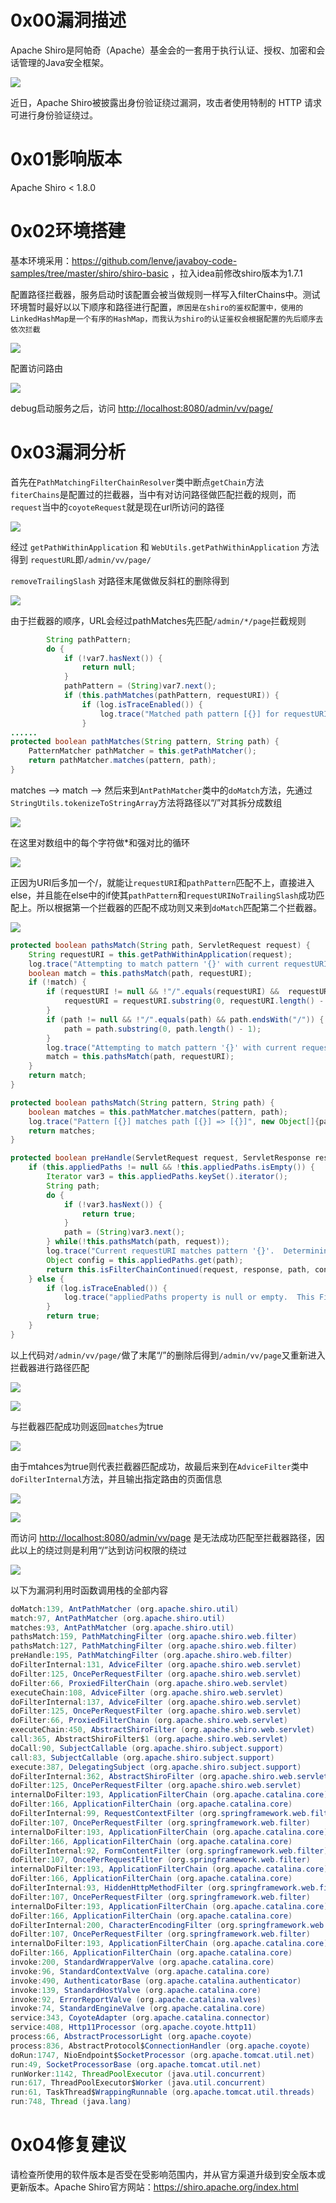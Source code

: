 0x00漏洞描述
========

Apache Shiro是阿帕奇（Apache）基金会的一套用于执行认证、授权、加密和会话管理的Java安全框架。

![](https://shs3.b.qianxin.com/attack_forum/2021/12/attach-e56491520eabbe410af6e4405ba964c7344491e8.jpg)

近日，Apache Shiro被披露出身份验证绕过漏洞，攻击者使用特制的 HTTP 请求可进行身份验证绕过。

0x01影响版本
========

Apache Shiro &lt; 1.8.0

0x02环境搭建
========

基本环境采用：<https://github.com/lenve/javaboy-code-samples/tree/master/shiro/shiro-basic> ，拉入idea前修改shiro版本为1.7.1

配置路径拦截器，服务启动时该配置会被当做规则一样写入filterChains中。测试环境暂时最好以以下顺序和路径进行配置，`原因是在shiro的鉴权配置中，使用的LinkedHashMap是一个有序的HashMap，而我认为shiro的认证鉴权会根据配置的先后顺序去依次拦截`

[![](https://shs3.b.qianxin.com/attack_forum/2021/10/attach-05f948e60b1d3cf1a919c6f52ad0e89fa3b3c792.png)](https://shs3.b.qianxin.com/attack_forum/2021/10/attach-05f948e60b1d3cf1a919c6f52ad0e89fa3b3c792.png)

配置访问路由

[![](https://shs3.b.qianxin.com/attack_forum/2021/10/attach-42bb6343ae83b50a2e5c6ce6ff6660f86b0650ce.png)](https://shs3.b.qianxin.com/attack_forum/2021/10/attach-42bb6343ae83b50a2e5c6ce6ff6660f86b0650ce.png)

debug启动服务之后，访问 <http://localhost:8080/admin/vv/page/>

0x03漏洞分析
========

首先在`PathMatchingFilterChainResolver`类中断点`getChain`方法  
`fiterChains`是配置过的拦截器，当中有对访问路径做匹配拦截的规则，而`request`当中的`coyoteRequest`就是现在url所访问的路径

[![](https://shs3.b.qianxin.com/attack_forum/2021/10/attach-94424156a1dc6243daa7e1e3e6c5dcf68c65ec68.png)](https://shs3.b.qianxin.com/attack_forum/2021/10/attach-94424156a1dc6243daa7e1e3e6c5dcf68c65ec68.png)

经过 `getPathWithinApplication` 和 `WebUtils.getPathWithinApplication` 方法得到 `requestURL`即`/admin/vv/page/`

`removeTrailingSlash` 对路径末尾做做反斜杠的删除得到

[![](https://shs3.b.qianxin.com/attack_forum/2021/10/attach-78b1d0918da64bee6328a7a5af9901eb810d623c.png)](https://shs3.b.qianxin.com/attack_forum/2021/10/attach-78b1d0918da64bee6328a7a5af9901eb810d623c.png)

由于拦截器的顺序，URL会经过pathMatches先匹配`/admin/*/page`拦截规则

```java
        String pathPattern;
        do {
            if (!var7.hasNext()) {
                return null;
            }
            pathPattern = (String)var7.next();
            if (this.pathMatches(pathPattern, requestURI)) {
                if (log.isTraceEnabled()) {
                    log.trace("Matched path pattern [{}] for requestURI [{}].   Utilizing corresponding filter chain...", pathPattern,  Encode.forHtml(requestURI));
                }
......
protected boolean pathMatches(String pattern, String path) {
    PatternMatcher pathMatcher = this.getPathMatcher();
    return pathMatcher.matches(pattern, path);
}
```

matches --&gt; match --&gt; 然后来到`AntPathMatcher`类中的`doMatch`方法，先通过`StringUtils.tokenizeToStringArray`方法将路径以“/”对其拆分成数组

[![](https://shs3.b.qianxin.com/attack_forum/2021/10/attach-178de63d85ed2740f4bb4ec0f06f8645a7b5d559.png)](https://shs3.b.qianxin.com/attack_forum/2021/10/attach-178de63d85ed2740f4bb4ec0f06f8645a7b5d559.png)

在这里对数组中的每个字符做\*和强对比的循环

[![](https://shs3.b.qianxin.com/attack_forum/2021/10/attach-935c63f171cde6d525eb5003e369de58254e9af1.png)](https://shs3.b.qianxin.com/attack_forum/2021/10/attach-935c63f171cde6d525eb5003e369de58254e9af1.png)

正因为URI后多加一个/，就能让`requestURI`和`pathPattern`匹配不上，直接进入else，并且能在else中的if使其`pathPattern`和`requestURINoTrailingSlash`成功匹配上。所以根据第一个拦截器的匹配不成功则又来到`doMatch`匹配第二个拦截器。

[![](https://shs3.b.qianxin.com/attack_forum/2021/10/attach-0bd3bb4696c8df6858d13fe96eabb00150a42bbb.png)](https://shs3.b.qianxin.com/attack_forum/2021/10/attach-0bd3bb4696c8df6858d13fe96eabb00150a42bbb.png)

```java
protected boolean pathsMatch(String path, ServletRequest request) {
    String requestURI = this.getPathWithinApplication(request);
    log.trace("Attempting to match pattern '{}' with current requestURI '{}'...",  path, Encode.forHtml(requestURI));
    boolean match = this.pathsMatch(path, requestURI);
    if (!match) {
        if (requestURI != null && !"/".equals(requestURI) &&  requestURI.endsWith("/")) {
            requestURI = requestURI.substring(0, requestURI.length() - 1);
        }
        if (path != null && !"/".equals(path) && path.endsWith("/")) {
            path = path.substring(0, path.length() - 1);
        }
        log.trace("Attempting to match pattern '{}' with current requestURI  '{}'...", path, Encode.forHtml(requestURI));
        match = this.pathsMatch(path, requestURI);
    }
    return match;
}

protected boolean pathsMatch(String pattern, String path) {
    boolean matches = this.pathMatcher.matches(pattern, path);
    log.trace("Pattern [{}] matches path [{}] => [{}]", new Object[]{pattern,  path, matches});
    return matches;
}

protected boolean preHandle(ServletRequest request, ServletResponse response)  throws Exception {
    if (this.appliedPaths != null && !this.appliedPaths.isEmpty()) {
        Iterator var3 = this.appliedPaths.keySet().iterator();
        String path;
        do {
            if (!var3.hasNext()) {
                return true;
            }
            path = (String)var3.next();
        } while(!this.pathsMatch(path, request));
        log.trace("Current requestURI matches pattern '{}'.  Determining filter  chain execution...", path);
        Object config = this.appliedPaths.get(path);
        return this.isFilterChainContinued(request, response, path, config);
    } else {
        if (log.isTraceEnabled()) {
            log.trace("appliedPaths property is null or empty.  This Filter will  passthrough immediately.");
        }
        return true;
    }
}
```

以上代码对`/admin/vv/page/`做了末尾“/”的删除后得到`/admin/vv/page`又重新进入拦截器进行路径匹配

[![](https://shs3.b.qianxin.com/attack_forum/2021/10/attach-4def3b8e380b5ef5e4e98686f723865135d59786.png)](https://shs3.b.qianxin.com/attack_forum/2021/10/attach-4def3b8e380b5ef5e4e98686f723865135d59786.png)

[![](https://shs3.b.qianxin.com/attack_forum/2021/10/attach-3743433803581a7919b712ddc9d5c84f828742c7.png)](https://shs3.b.qianxin.com/attack_forum/2021/10/attach-3743433803581a7919b712ddc9d5c84f828742c7.png)

与拦截器匹配成功则返回`matches`为true

[![](https://shs3.b.qianxin.com/attack_forum/2021/10/attach-6b53a5c6e90c73e45d3667e4f8fefc8109f6e4a0.png)](https://shs3.b.qianxin.com/attack_forum/2021/10/attach-6b53a5c6e90c73e45d3667e4f8fefc8109f6e4a0.png)

由于mtahces为true则代表拦截器匹配成功，故最后来到在`AdviceFilter`类中`doFilterInternal`方法，并且输出指定路由的页面信息

[![](https://shs3.b.qianxin.com/attack_forum/2021/10/attach-13c0fd96e02edbeb1991aba0abf880bfe00ae21a.png)](https://shs3.b.qianxin.com/attack_forum/2021/10/attach-13c0fd96e02edbeb1991aba0abf880bfe00ae21a.png)

[![](https://shs3.b.qianxin.com/attack_forum/2021/10/attach-1bedf8f9fa145809f2579d4a18887388567bbbb9.png)](https://shs3.b.qianxin.com/attack_forum/2021/10/attach-1bedf8f9fa145809f2579d4a18887388567bbbb9.png)

而访问 <http://localhost:8080/admin/vv/page> 是无法成功匹配至拦截器路径，因此以上的绕过则是利用“/”达到访问权限的绕过

[![](https://shs3.b.qianxin.com/attack_forum/2021/10/attach-13b972dea9573dc698dc58d2a91729747563126c.png)](https://shs3.b.qianxin.com/attack_forum/2021/10/attach-13b972dea9573dc698dc58d2a91729747563126c.png)

以下为漏洞利用时函数调用栈的全部内容

```java
doMatch:139, AntPathMatcher (org.apache.shiro.util)
match:97, AntPathMatcher (org.apache.shiro.util)
matches:93, AntPathMatcher (org.apache.shiro.util)
pathsMatch:159, PathMatchingFilter (org.apache.shiro.web.filter)
pathsMatch:127, PathMatchingFilter (org.apache.shiro.web.filter)
preHandle:195, PathMatchingFilter (org.apache.shiro.web.filter)
doFilterInternal:131, AdviceFilter (org.apache.shiro.web.servlet)
doFilter:125, OncePerRequestFilter (org.apache.shiro.web.servlet)
doFilter:66, ProxiedFilterChain (org.apache.shiro.web.servlet)
executeChain:108, AdviceFilter (org.apache.shiro.web.servlet)
doFilterInternal:137, AdviceFilter (org.apache.shiro.web.servlet)
doFilter:125, OncePerRequestFilter (org.apache.shiro.web.servlet)
doFilter:66, ProxiedFilterChain (org.apache.shiro.web.servlet)
executeChain:450, AbstractShiroFilter (org.apache.shiro.web.servlet)
call:365, AbstractShiroFilter$1 (org.apache.shiro.web.servlet)
doCall:90, SubjectCallable (org.apache.shiro.subject.support)
call:83, SubjectCallable (org.apache.shiro.subject.support)
execute:387, DelegatingSubject (org.apache.shiro.subject.support)
doFilterInternal:362, AbstractShiroFilter (org.apache.shiro.web.servlet)
doFilter:125, OncePerRequestFilter (org.apache.shiro.web.servlet)
internalDoFilter:193, ApplicationFilterChain (org.apache.catalina.core)
doFilter:166, ApplicationFilterChain (org.apache.catalina.core)
doFilterInternal:99, RequestContextFilter (org.springframework.web.filter)
doFilter:107, OncePerRequestFilter (org.springframework.web.filter)
internalDoFilter:193, ApplicationFilterChain (org.apache.catalina.core)
doFilter:166, ApplicationFilterChain (org.apache.catalina.core)
doFilterInternal:92, FormContentFilter (org.springframework.web.filter)
doFilter:107, OncePerRequestFilter (org.springframework.web.filter)
internalDoFilter:193, ApplicationFilterChain (org.apache.catalina.core)
doFilter:166, ApplicationFilterChain (org.apache.catalina.core)
doFilterInternal:93, HiddenHttpMethodFilter (org.springframework.web.filter)
doFilter:107, OncePerRequestFilter (org.springframework.web.filter)
internalDoFilter:193, ApplicationFilterChain (org.apache.catalina.core)
doFilter:166, ApplicationFilterChain (org.apache.catalina.core)
doFilterInternal:200, CharacterEncodingFilter (org.springframework.web.filter)
doFilter:107, OncePerRequestFilter (org.springframework.web.filter)
internalDoFilter:193, ApplicationFilterChain (org.apache.catalina.core)
doFilter:166, ApplicationFilterChain (org.apache.catalina.core)
invoke:200, StandardWrapperValve (org.apache.catalina.core)
invoke:96, StandardContextValve (org.apache.catalina.core)
invoke:490, AuthenticatorBase (org.apache.catalina.authenticator)
invoke:139, StandardHostValve (org.apache.catalina.core)
invoke:92, ErrorReportValve (org.apache.catalina.valves)
invoke:74, StandardEngineValve (org.apache.catalina.core)
service:343, CoyoteAdapter (org.apache.catalina.connector)
service:408, Http11Processor (org.apache.coyote.http11)
process:66, AbstractProcessorLight (org.apache.coyote)
process:836, AbstractProtocol$ConnectionHandler (org.apache.coyote)
doRun:1747, NioEndpoint$SocketProcessor (org.apache.tomcat.util.net)
run:49, SocketProcessorBase (org.apache.tomcat.util.net)
runWorker:1142, ThreadPoolExecutor (java.util.concurrent)
run:617, ThreadPoolExecutor$Worker (java.util.concurrent)
run:61, TaskThread$WrappingRunnable (org.apache.tomcat.util.threads)
run:748, Thread (java.lang)
```

0x04修复建议
========

请检查所使用的软件版本是否受在受影响范围内，并从官方渠道升级到安全版本或更新版本。Apache Shiro官方网站：<https://shiro.apache.org/index.html>